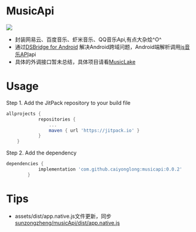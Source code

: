 # MusicApi

[![](https://jitpack.io/v/caiyonglong/musicapi.svg)](https://jitpack.io/#caiyonglong/musicapi)

- 封装网易云、百度音乐、虾米音乐、QQ音乐Api,有点大杂烩^O^ 
- 通过[DSBridge for Android](https://github.com/wendux/DSBridge-Android) 解决Android跨域问题，Android端解析调用[js音乐API](https://github.com/sunzongzheng/musicApi)api
- 具体的外调接口暂未总结，具体项目请看[MusicLake](https://github.com/caiyonglong/MusicLake)

# Usage

Step 1. Add the JitPack repository to your build file
```gradle
allprojects {
    		repositories {
	    		...
		    	maven { url 'https://jitpack.io' }
		    }
	}
```
Step 2. Add the dependency

```gradle
dependencies {
	        implementation 'com.github.caiyonglong:musicapi:0.0.2'
	    }
```

# Tips
- assets/dist/app.native.js文件更新，同步[sunzongzheng/musicApi/dist/app.native.js](https://github.com/sunzongzheng/musicApi/blob/master/dist/app.native.js)

